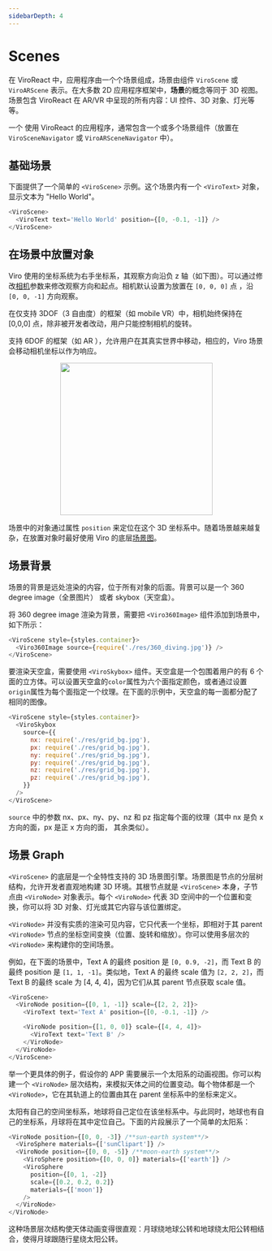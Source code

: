 ```yaml
---
sidebarDepth: 4
---
```


# Scenes

在 ViroReact 中，应用程序由一个个场景组成，场景由组件 `ViroScene` 或 `ViroARScene` 表示。在大多数 2D 应用程序框架中，**场景**的概念等同于 3D 视图。场景包含 ViroReact 在 AR/VR 中呈现的所有内容：UI 控件、3D 对象、灯光等等。

一个 使用 ViroReact 的应用程序，通常包含一个或多个场景组件（放置在 `ViroSceneNavigator` 或 `ViroARSceneNavigator` 中）。

## 基础场景

下面提供了一个简单的 `<ViroScene>` 示例。这个场景内有一个 `<ViroText>` 对象，显示文本为 "Hello World"。

```js
<ViroScene>
  <ViroText text='Hello World' position={[0, -0.1, -1]} />
</ViroScene>
```

## 在场景中放置对象

Viro 使用的坐标系统为右手坐标系，其观察方向沿负 z 轴（如下图）。可以通过修改[相机](https://docs.viromedia.com/docs/camera)参数来修改观察方向和起点。相机默认设置为放置在 `[0, 0, 0]` 点 ，沿 `[0, 0, -1]` 方向观察。

在仅支持 3DOF（3 自由度）的框架（如 mobile VR）中，相机始终保持在 [0,0,0] 点，除非被开发者改动，用户只能控制相机的旋转。

支持 6DOF 的框架（如 AR ），允许用户在其真实世界中移动，相应的，Viro 场景会移动相机坐标以作为响应。

<div style="text-align: center;">
  <img src="https://files.readme.io/54ce6ff-viro_camera_diagram.png" height=300 />
</div>

场景中的对象通过属性 `position` 来定位在这个 3D 坐标系中。随着场景越来越复杂，在放置对象时最好使用 Viro 的底层[场景图](#场景图)。

## 场景背景

场景的背景是远处渲染的内容，位于所有对象的后面。背景可以是一个 360 degree image（全景图片） 或者 skybox（天空盒）。

将 360 degree image 渲染为背景，需要把 `<Viro360Image>` 组件添加到场景中，如下所示：

```js
<ViroScene style={styles.container}>
  <Viro360Image source={require('./res/360_diving.jpg')} />
</ViroScene>
```

要渲染天空盒，需要使用 `<ViroSkybox>` 组件。天空盒是一个包围着用户的有 6 个面的立方体。可以设置天空盒的`color`属性为六个面指定颜色，或者通过设置`origin`属性为每个面指定一个纹理。在下面的示例中，天空盒的每一面都分配了相同的图像。

```js
<ViroScene style={styles.container}>
  <ViroSkybox
    source={{
      nx: require('./res/grid_bg.jpg'),
      px: require('./res/grid_bg.jpg'),
      ny: require('./res/grid_bg.jpg'),
      py: require('./res/grid_bg.jpg'),
      nz: require('./res/grid_bg.jpg'),
      pz: require('./res/grid_bg.jpg'),
    }}
  />
</ViroScene>
```

`source` 中的参数 nx、px、ny、py、nz 和 pz 指定每个面的纹理（其中 nx 是负 x 方向的面，px 是正 x 方向的面， 其余类似）。

## 场景 Graph

`<ViroScene>` 的底层是一个全特性支持的 3D 场景图引擎。场景图是节点的分层树结构，允许开发者直观地构建 3D 环境。其根节点就是 `<ViroScene>` 本身，子节点由 `<ViroNode>` 对象表示。每个 `<ViroNode>` 代表 3D 空间中的一个位置和变换，你可以将 3D 对象、灯光或其它内容与该位置绑定。

`<ViroNode>` 并没有实质的渲染可见内容，它只代表一个坐标，即相对于其 parent `<ViroNode>` 节点的坐标空间变换（位置、旋转和缩放）。你可以使用多层次的 `<ViroNode>` 来构建你的空间场景。

例如，在下面的场景中，Text A 的最终 position 是 `[0, 0.9, -2]`，而 Text B 的最终 position 是 `[1, 1, -1]`。类似地，Text A 的最终 scale 值为 `[2, 2, 2]`，而 Text B 的最终 scale 为 [4, 4, 4]，因为它们从其 parent 节点获取 scale 值。

```js
<ViroScene>
  <ViroNode position={[0, 1, -1]} scale={[2, 2, 2]}>
    <ViroText text='Text A' position={[0, -0.1, -1]} />

    <ViroNode position={[1, 0, 0]} scale={[4, 4, 4]}>
      <ViroText text='Text B' />
    </ViroNode>
  </ViroNode>
</ViroScene>
```

举一个更具体的例子，假设你的 APP 需要展示一个太阳系的动画视图。你可以构建一个 `<ViroNode>` 层次结构，来模拟天体之间的位置变动。每个物体都是一个 `<ViroNode>`，它在其轨道上的位置由其在 parent 坐标系中的坐标来定义。

太阳有自己的空间坐标系，地球将自己定位在该坐标系中。与此同时，地球也有自己的坐标系，月球将在其中定位自己。下面的片段展示了一个简单的太阳系：

```js
<ViroNode position={[0, 0, -3]} /**sun-earth system**/>
  <ViroSphere materials={['sunClipart']} />
  <ViroNode position={[0, 0, -5]} /**moon-earth system**/>
    <ViroSphere position={[0, 0, 0]} materials={['earth']} />
    <ViroSphere
      position={[0, 1, -2]}
      scale={[0.2, 0.2, 0.2]}
      materials={['moon']}
    />
  </ViroNode>
</ViroNode>
```

这种场景层次结构使天体动画变得很直观：月球绕地球公转和地球绕太阳公转相结合，使得月球跟随行星绕太阳公转。
